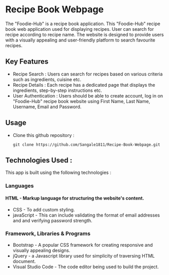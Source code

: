 # Recipe Book Webpage

The "Foodie-Hub" is a recipe book application. This "Foodie-Hub" recipe book web application used for displaying recipes. User can search for recipe according to recipe name. The website is designed to provide users with a visually appealing and user-friendly platform to search favourite recipes.

## Key Features

- Recipe Search : Users can search for recipes based on various criteria such as ingredients, cuisine etc.
- Recipe Details : Each recipe has a dedicated page that displays the ingredients, step-by-step instructions etc.
- User Authentication : Users should be able to create account, log in on "Foodie-Hub" recipe book website using First Name, Last Name, Username, Email and Password.

## Usage

- Clone this github repository :
    
    `git clone https://github.com/Sangale1811/Recipe-Book-Webpage.git`
    
## Technologies Used :

This app is built using the following technologies :

### Languages

 #### HTML - Markup language for structuring the website's content.
- CSS - To add custom styling.
- javaScript - This can include validating the format of email addresses and and verifying password strength.

### Framework, Libraries & Programs

- Bootstrap - A popular CSS framework for creating responsive and visually appealing designs.
- jQuery - a Javascript library used for simplicity of traversing HTML document.
- Visual Studio Code - The code editor being used to build the project.




    
    

